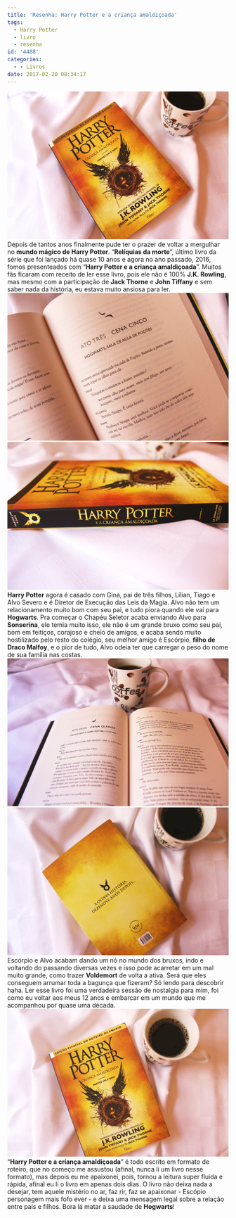 ```yaml
---
title: 'Resenha: Harry Potter e a criança amaldiçoada'
tags:
  - Harry Potter
  - livro
  - resenha
id: '4488'
categories:
  - - Livros
date: 2017-02-20 08:34:17
---
```


![resumo do livro - Harry Potter e a criança amaldiçoada](/images/2017/01/resenha-Harry-Potter-e-a-criança-amaldiçoada.jpg) Depois de tantos anos finalmente pude ter o prazer de voltar a mergulhar no **mundo mágico de Harry Potter**. “**Relíquias da morte**”, último livro da série que foi lançado há quase 10 anos e agora no ano passado, 2016, fomos presenteados com “**Harry Potter e a criança amaldiçoada**”. Muitos fãs ficaram com receito de ler esse livro, pois ele não é 100% **J.K. Rowling**, mas mesmo com a participação de **Jack Thorne** e **John Tiffany** e sem saber nada da história, eu estava muito ansiosa para ler. ![páginas do livro - harry potter e a criança amaldiçoada](/images/2017/01/livro-harry-potter-e-a-criança-amaldiçoada.jpg) ![resenha do livro - harry potter e a criança amaldiçoada](/images/2017/01/lombada-do-livro-harry-potter-e-a-criança-amaldiçoada.jpg) **Harry Potter** agora é casado com Gina, pai de três filhos, Lílian, Tiago e Alvo Severo e é Diretor de Execução das Leis da Magia. Alvo não tem um relacionamento muito bom com seu pai, e tudo piora quando ele vai para **Hogwarts**. Pra começar o Chapéu Seletor acaba enviando Alvo para **Sonserina**, ele temia muito isso, ele não é um grande bruxo como seu pai, bom em feitiços, corajoso e cheio de amigos, e acaba sendo muito hostilizado pelo resto do colégio, seu melhor amigo é Escórpio, **filho de Draco Malfoy**, e o pior de tudo, Alvo odeia ter que carregar o peso do nome de sua família nas costas. ![resenha - harry potter e a criança amaldiçoada](/images/2017/01/livro-harry-potter-e-a-criança-amaldiçoada-resenha.jpg) ![livro - harry potter e a criança amaldiçoada - resumo](/images/2017/01/contra-capa-harry-potter-e-a-criança-amaldiçoada.jpg) Escórpio e Alvo acabam dando um nó no mundo dos bruxos, indo e voltando do passando diversas vezes e isso pode acarretar em um mal muito grande, como trazer **Voldemort** de volta a ativa. Será que eles conseguem arrumar toda a bagunça que fizeram? Só lendo para descobrir haha. Ler esse livro foi uma verdadeira sessão de nostalgia para mim, foi como eu voltar aos meus 12 anos e embarcar em um mundo que me acompanhou por quase uma década. ![resumo livro - harry potter e a criança amaldiçoada](/images/2017/01/capa-do-livro-harry-potter-e-a-criança-amaldiçoada.jpg) “**Harry Potter e a criança amaldiçoada**” é todo escrito em formato de roteiro, que no começo me assustou (afinal, nunca li um livro nesse formato), mas depois eu me apaixonei, pois, tornou a leitura super fluida e rápida, afinal eu li o livro em apenas dois dias. O livro não deixa nada a desejar, tem aquele mistério no ar, faz rir, faz se apaixonar - Escópio personagem mais fofo ever - e deixa uma mensagem legal sobre a relação entre pais e filhos. Bora lá matar a saudade de **Hogwarts**!
